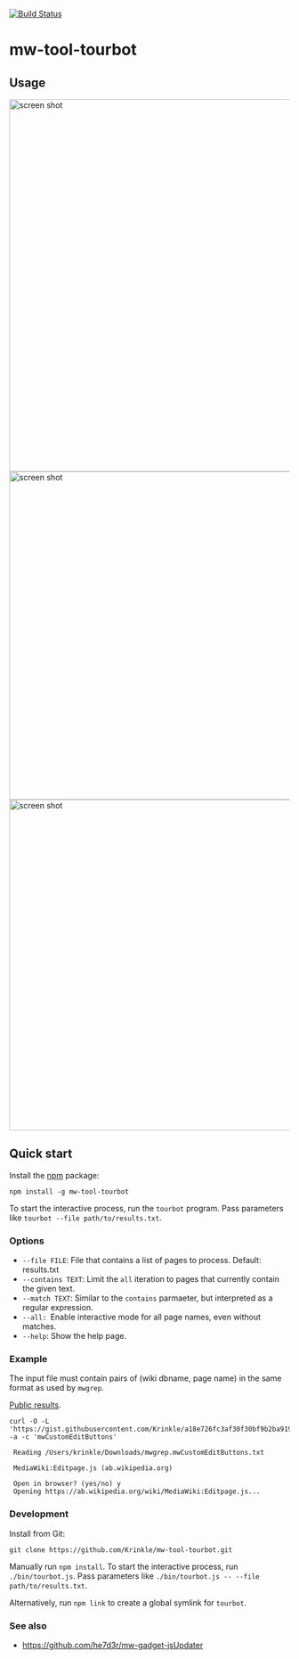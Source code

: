 [![Build Status](https://travis-ci.org/Krinkle/mw-tool-tourbot.svg?branch=master)](https://travis-ci.org/Krinkle/mw-tool-tourbot)

# mw-tool-tourbot

## Usage

<img width="668" alt="screen shot" src="https://cloud.githubusercontent.com/assets/156867/24174412/b148335c-0e4d-11e7-9ef4-ada243de1fe7.png">
<img width="589" alt="screen shot" src="https://cloud.githubusercontent.com/assets/156867/24174411/b14480c2-0e4d-11e7-8fcb-1c794d22f310.png">
<img width="594" alt="screen shot" src="https://cloud.githubusercontent.com/assets/156867/16357410/220259be-3af6-11e6-9479-c4205972e3bf.png">

## Quick start

Install the [npm](https://npmjs.org/) package:

```
npm install -g mw-tool-tourbot
```

To start the interactive process, run the `tourbot` program.
Pass parameters like `tourbot --file path/to/results.txt`.


### Options

* `--file FILE`: File that contains a list of pages to process. Default: results.txt
* `--contains TEXT`: Limit the `all` iteration to pages that currently contain the given text.
* `--match TEXT`: Similar to the `contains` parmaeter, but interpreted as a regular expression.
* `--all: `Enable interactive mode for all page names, even without matches.
* `--help`: Show the help page.

### Example

The input file must contain pairs of (wiki dbname, page name) in the same format as used by `mwgrep`.

[Public results](https://gist.github.com/Krinkle/a18e726fc3af30f30bf9b2ba919820b5).

```
curl -O -L 'https://gist.githubusercontent.com/Krinkle/a18e726fc3af30f30bf9b2ba919820b5/raw/b32b7c3fd646f0ef3f1ba865f1c342d23195c5f5/mwgrep.mwCustomEditButtons.txt -a -c 'mwCustomEditButtons'

 Reading /Users/krinkle/Downloads/mwgrep.mwCustomEditButtons.txt

 MediaWiki:Editpage.js (ab.wikipedia.org)

 Open in browser? (yes/no) y
 Opening https://ab.wikipedia.org/wiki/MediaWiki:Editpage.js...
```


### Development

Install from Git:

```
git clone https://github.com/Krinkle/mw-tool-tourbot.git
````

Manually run `npm install`. To start the interactive process, run `./bin/tourbot.js`.
Pass parameters like `./bin/tourbot.js -- --file path/to/results.txt`.

Alternatively, run `npm link` to create a global symlink for `tourbot`.

### See also
* https://github.com/he7d3r/mw-gadget-jsUpdater
